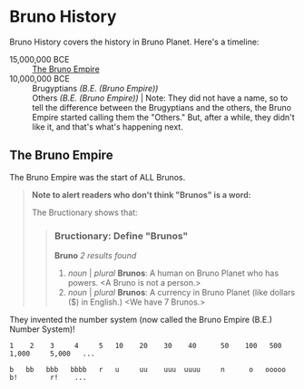 # Bruno History

Bruno History covers the history in Bruno Planet. Here's a timeline:

<dl>
  <dt>15,000,000 BCE</dt>
  <dd><a href="#the-bruno-empire">The Bruno Empire</a></dd>
  <dt>10,000,000 BCE</dt>
  <dd>
    Brugyptians <i>(B.E. (Bruno Empire))</i>
  </dd>
  <dd>
    Others <i>(B.E. (Bruno Empire))</i> | Note: They did not have a name, so to tell the difference between the Brugyptians and the others, the Bruno Empire started calling them the "Others." But, after a while, they didn't like it, and that's what's happening next.
  </dd>
</dl>

## The Bruno Empire

The Bruno Empire was the start of ALL Brunos.

> **Note to alert readers who don't think "Brunos" is a word:**
>
> The Bructionary shows that:
>
> > ### Bructionary: Define "Brunos"
> >
> > **Bruno** *2 results found* 
> > 1. *noun* \| *plural* **Brunos**: A human on Bruno Planet who has powers. \<A Bruno is not a person.\>
> > 2. *noun* \| *plural* **Brunos**: A currency in Bruno Planet (like dollars ($) in English.) \<We have 7 Brunos.\>

They invented the number system (now called the Bruno Empire (B.E.) Number System)!

```
1    2    3     4     5   10    20    30    40      50    100   500     1,000     5,000   ...

b   bb   bbb   bbbb   r   u     uu    uuu  uuuu     n      o   ooooo      b!        r!    ...
```
